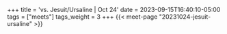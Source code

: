 +++
title = 'vs. Jesuit/Ursaline | Oct 24'
date = 2023-09-15T16:40:10-05:00
tags = ["meets"]
tags_weight = 3
+++ 
{{< meet-page "20231024-jesuit-ursaline" >}}